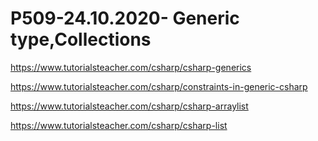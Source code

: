 # P509-24.10.2020- Generic type,Collections

https://www.tutorialsteacher.com/csharp/csharp-generics

https://www.tutorialsteacher.com/csharp/constraints-in-generic-csharp

https://www.tutorialsteacher.com/csharp/csharp-arraylist

https://www.tutorialsteacher.com/csharp/csharp-list

